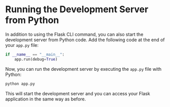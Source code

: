 # Running the Development Server from Python

In addition to using the Flask CLI command, you can also start the development server from Python code. Add the following code at the end of your `app.py` file:

```python
if __name__ == "__main__":
    app.run(debug=True)
```

Now, you can run the development server by executing the `app.py` file with Python:

```bash
python app.py
```

This will start the development server and you can access your Flask application in the same way as before.
